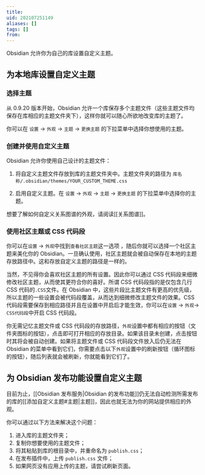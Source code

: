 ```yaml
---
title: 
uid: 202107251149
aliases: []
tags: []
from: 
---
```

Obsidian 允许你为自己的库设置自定义主题。

## 为本地库设置自定义主题

### 选择主题

从 0.9.20 版本开始，Obsidian 允许一个库保存多个主题文件（这些主题文件均保存在库相应的主题文件夹下），这样你就可以随心所欲地改变库的主题了。

你可以在 `设置` -> `外观` -> `主题` -> `更换主题` 的下拉菜单中选择你想使用的主题。

### 创建并使用自定义主题

Obsidian 允许你使用自己设计的主题文件：

1. 将自定义主题文件存放到库的主题文件夹中。主题文件夹的路径为 `库名称/.obsidian/themes/YOUR_CUSTOM_THEME.css`

2. 启用自定义主题。在 `设置` -> `外观` -> `主题` -> `更换主题` 的下拉菜单中选择你的主题。

想要了解如何自定义关系图谱的外观，请阅读[[关系图谱]]。

### 使用社区主题或 CSS 代码段

你可以在`设置` -> `外观`中找到`查看社区主题`这一选项	，随后你就可以选择一个社区主题来美化你的 Obsidian。一旦确认使用，社区主题就会被自动保存在本地的主题存放路径中。这和存放自定义主题的路径是一样的。

当然，不见得你会喜欢社区主题的所有设置。因此你可以通过 CSS 代码段来细微修改社区主题，从而使其更符合你的喜好。所谓 CSS 代码段指的是仅包含几行 CSS 代码的`.CSS`文件。在 Obsidian 中，这些片段比主题文件有更高的优先级，所以主题的一些设置会被代码段覆盖，从而达到细微修改主题文件的效果。CSS 代码段需要保存到相应路径并且在设置中开启后才能生效，你可以在`设置` -> `外观`-> `CSS代码段`中开启 CSS 代码段。

你无需记忆主题文件或 CSS 代码段的存放路径，`外观`设置中都有相应的按钮（文件夹图标的按钮），点击即可打开相应的存放目录。如果该目录未创建，点击按钮时其将会被自动创建。如果将主题文件或 CSS 代码段文件放入后仍无法在 Obsidian 的菜单中看到它们，你需要点击以下`外观`设置中的刷新按钮（循环图标的按钮），随后列表就会被刷新，你就能看到它们了。

## 为 Obsidian 发布功能设置自定义主题

目前为止，[[Obsidian 发布服务|Obsidian 的发布功能]]仍无法自动检测所需发布的库的[[添加自定义主题#主题|主题]]，因此也就无法为你的网站提供相应的外观。

你可以通过以下方法来解决这个问题：

1. 进入库的主题文件夹；
2. 复制你想要使用的主题文件；
3. 将其粘贴到库的根目录中，并重命名为 `publish.css`；
4. 在发布插件中，上传 `publish.css` 文件；
5. 如果网页没有应用上传的主题，请尝试刷新页面。